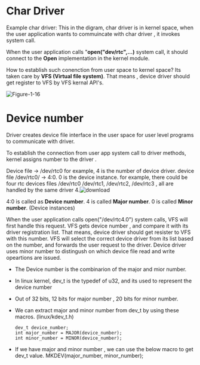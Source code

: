 # Char Driver

Example char driver:
This in the digram, char driver is in kernel space, when the user application wants to commuincate with char driver , it invokes system call.

When the user application calls "**open("dev/rtc",...)** system call, it should connect to the **Open** implementation in the kernel module.

How to establish such conenction from user space to kernel space?
Its taken care by **VFS (Virtual file system)**. That means , device driver should get register to VFS by VFS kernal API's.

![Figure-1-16](https://github.com/krishnaKSA/Linux-Kernel/assets/60934956/02bbe2be-c480-44fc-84dc-3d3bf5cf38f5)


# Device number

Driver creates device file interface in the user space for user level programs to communicate with driver.

To establish the connection from user app system call to driver methods, kernel assigns number to the driver .

Device file -> /dev/rtc0 
for example, 4 is the number of device driver. device file /dev/rtc0/ -> 4:0. 0 is the device instance. 
for example, there could be four rtc devices files /dev/rtc0 /dev/rtc1, /dev/rtc2, /dev/rtc3 , all are handled by the same driver 4.![download](https://github.com/krishnaKSA/Linux-Kernel/assets/60934956/2294372b-38bd-4f2f-b746-1e627a7dfb43)

4:0 is called as **Device number**.
4 is called **Major number**.
0 is called **Minor number**. (Device instances)

When the user application calls open("/dev/rtc4.0") system calls, VFS will first handle this request.
VFS gets device number , and compare it with its driver registration list. That means, device driver should get resister to VFS with this number.
VFS will select the correct device driver from its list based on the number, and forwards the user request to the driver.
Device driver uses minor number to distingush on which device file read and write opeartions are issued.

* The Device number is the combinarion of the major and mior number.

* In linux kernel, dev_t is the typedef of u32, and its used to represent the device number

* Out of 32 bits, 12 bits for major number , 20 bits for minor number.

* We can extract major and minor number from dev_t by using these macros. (linux/kdev_t.h)

      dev_t device_number;
      int major_number = MAJOR(device_number);
      int minor_number = MINOR(device_number);

* If we have major and minor number , we can use the below macro to get dev_t value.
      MKDEV(major_number, minor_number);



